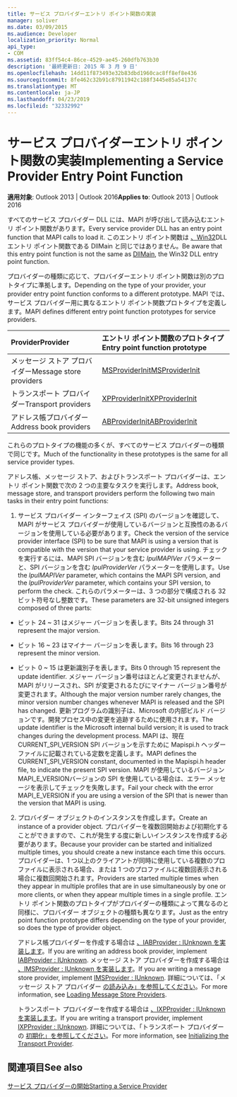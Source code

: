 ```yaml
---
title: サービス プロバイダーエントリ ポイント関数の実装
manager: soliver
ms.date: 03/09/2015
ms.audience: Developer
localization_priority: Normal
api_type:
- COM
ms.assetid: 83ff54c4-86ce-4529-ae45-260dfb763b30
description: '最終更新日: 2015 年 3 月 9 日'
ms.openlocfilehash: 14dd11f873493e32b83dbd1960cac8ff8ef8e436
ms.sourcegitcommit: 8fe462c32b91c87911942c188f3445e85a54137c
ms.translationtype: MT
ms.contentlocale: ja-JP
ms.lasthandoff: 04/23/2019
ms.locfileid: "32332992"
---
```

# <a name="implementing-a-service-provider-entry-point-function"></a><span data-ttu-id="666ad-103">サービス プロバイダーエントリ ポイント関数の実装</span><span class="sxs-lookup"><span data-stu-id="666ad-103">Implementing a Service Provider Entry Point Function</span></span>

  
  
<span data-ttu-id="666ad-104">**適用対象**: Outlook 2013 | Outlook 2016</span><span class="sxs-lookup"><span data-stu-id="666ad-104">**Applies to**: Outlook 2013 | Outlook 2016</span></span> 
  
<span data-ttu-id="666ad-105">すべてのサービス プロバイダー DLL には、MAPI が呼び出して読み込むエントリ ポイント関数があります。</span><span class="sxs-lookup"><span data-stu-id="666ad-105">Every service provider DLL has an entry point function that MAPI calls to load it.</span></span> <span data-ttu-id="666ad-106">このエントリ ポイント関数は [、Win32](https://msdn.microsoft.com/library/ms682583.aspx)DLL エントリ ポイント関数である DllMain と同じではありません。</span><span class="sxs-lookup"><span data-stu-id="666ad-106">Be aware that this entry point function is not the same as [DllMain](https://msdn.microsoft.com/library/ms682583.aspx), the Win32 DLL entry point function.</span></span>
  
<span data-ttu-id="666ad-107">プロバイダーの種類に応じて、プロバイダーエントリ ポイント関数は別のプロトタイプに準拠します。</span><span class="sxs-lookup"><span data-stu-id="666ad-107">Depending on the type of your provider, your provider entry point function conforms to a different prototype.</span></span> <span data-ttu-id="666ad-108">MAPI では、サービス プロバイダー用に異なるエントリ ポイント関数プロトタイプを定義します。</span><span class="sxs-lookup"><span data-stu-id="666ad-108">MAPI defines different entry point function prototypes for service providers.</span></span>
  
|<span data-ttu-id="666ad-109">**Provider**</span><span class="sxs-lookup"><span data-stu-id="666ad-109">**Provider**</span></span>|<span data-ttu-id="666ad-110">**エントリ ポイント関数のプロトタイプ**</span><span class="sxs-lookup"><span data-stu-id="666ad-110">**Entry point function prototype**</span></span>|
|:-----|:-----|
|<span data-ttu-id="666ad-111">メッセージ ストア プロバイダー</span><span class="sxs-lookup"><span data-stu-id="666ad-111">Message store providers</span></span>  <br/> |[<span data-ttu-id="666ad-112">MSProviderInit</span><span class="sxs-lookup"><span data-stu-id="666ad-112">MSProviderInit</span></span>](msproviderinit.md) <br/> |
|<span data-ttu-id="666ad-113">トランスポート プロバイダー</span><span class="sxs-lookup"><span data-stu-id="666ad-113">Transport providers</span></span>  <br/> |[<span data-ttu-id="666ad-114">XPProviderInit</span><span class="sxs-lookup"><span data-stu-id="666ad-114">XPProviderInit</span></span>](xpproviderinit.md) <br/> |
|<span data-ttu-id="666ad-115">アドレス帳プロバイダー</span><span class="sxs-lookup"><span data-stu-id="666ad-115">Address book providers</span></span>  <br/> |[<span data-ttu-id="666ad-116">ABProviderInit</span><span class="sxs-lookup"><span data-stu-id="666ad-116">ABProviderInit</span></span>](abproviderinit.md) <br/> |
   
<span data-ttu-id="666ad-117">これらのプロトタイプの機能の多くが、すべてのサービス プロバイダーの種類で同じです。</span><span class="sxs-lookup"><span data-stu-id="666ad-117">Much of the functionality in these prototypes is the same for all service provider types.</span></span> 
  
<span data-ttu-id="666ad-118">アドレス帳、メッセージ ストア、およびトランスポート プロバイダーは、エントリ ポイント関数で次の 2 つの主要なタスクを実行します。</span><span class="sxs-lookup"><span data-stu-id="666ad-118">Address book, message store, and transport providers perform the following two main tasks in their entry point functions:</span></span>
  
1. <span data-ttu-id="666ad-119">サービス プロバイダー インターフェイス (SPI) のバージョンを確認して、MAPI がサービス プロバイダーが使用しているバージョンと互換性のあるバージョンを使用している必要があります。</span><span class="sxs-lookup"><span data-stu-id="666ad-119">Check the version of the service provider interface (SPI) to be sure that MAPI is using a version that is compatible with the version that your service provider is using.</span></span> <span data-ttu-id="666ad-120">チェックを実行するには、MAPI SPI バージョンを含む  _lpulMAPIVer_ パラメーターと、SPI バージョンを含む  _lpulProviderVer_ パラメーターを使用します。</span><span class="sxs-lookup"><span data-stu-id="666ad-120">Use the  _lpulMAPIVer_ parameter, which contains the MAPI SPI version, and the  _lpulProviderVer_ parameter, which contains your SPI version, to perform the check.</span></span> <span data-ttu-id="666ad-121">これらのパラメーターは、3 つの部分で構成される 32 ビット符号なし整数です。</span><span class="sxs-lookup"><span data-stu-id="666ad-121">These parameters are 32-bit unsigned integers composed of three parts:</span></span> 
    
  - <span data-ttu-id="666ad-122">ビット 24 ~ 31 はメジャー バージョンを表します。</span><span class="sxs-lookup"><span data-stu-id="666ad-122">Bits 24 through 31 represent the major version.</span></span>
    
  - <span data-ttu-id="666ad-123">ビット 16 ~ 23 はマイナー バージョンを表します。</span><span class="sxs-lookup"><span data-stu-id="666ad-123">Bits 16 through 23 represent the minor version.</span></span>
    
  - <span data-ttu-id="666ad-124">ビット 0 ~ 15 は更新識別子を表します。</span><span class="sxs-lookup"><span data-stu-id="666ad-124">Bits 0 through 15 represent the update identifier.</span></span> <span data-ttu-id="666ad-125">メジャー バージョン番号はほとんど変更されませんが、MAPI がリリースされ、SPI が変更されるたびにマイナー バージョン番号が変更されます。</span><span class="sxs-lookup"><span data-stu-id="666ad-125">Although the major version number rarely changes, the minor version number changes whenever MAPI is released and the SPI has changed.</span></span> <span data-ttu-id="666ad-126">更新プログラムの識別子は、Microsoft の内部ビルド バージョンです。開発プロセス中の変更を追跡するために使用されます。</span><span class="sxs-lookup"><span data-stu-id="666ad-126">The update identifier is the Microsoft internal build version; it is used to track changes during the development process.</span></span> <span data-ttu-id="666ad-127">MAPI は、現在CURRENT_SPI_VERSION SPI バージョンを示すために Mapispi.h ヘッダー ファイルに記載されている定数を定義します。</span><span class="sxs-lookup"><span data-stu-id="666ad-127">MAPI defines the CURRENT_SPI_VERSION constant, documented in the Mapispi.h header file, to indicate the present SPI version.</span></span> <span data-ttu-id="666ad-128">MAPI が使用しているバージョンMAPI_E_VERSIONバージョンの SPI を使用している場合は、エラー メッセージを表示してチェックを失敗します。</span><span class="sxs-lookup"><span data-stu-id="666ad-128">Fail your check with the error MAPI_E_VERSION if you are using a version of the SPI that is newer than the version that MAPI is using.</span></span>
    
2. <span data-ttu-id="666ad-129">プロバイダー オブジェクトのインスタンスを作成します。</span><span class="sxs-lookup"><span data-stu-id="666ad-129">Create an instance of a provider object.</span></span> <span data-ttu-id="666ad-130">プロバイダーを複数回開始および初期化することができますので、これが発生する度に新しいインスタンスを作成する必要があります。</span><span class="sxs-lookup"><span data-stu-id="666ad-130">Because your provider can be started and initialized multiple times, you should create a new instance each time this occurs.</span></span> <span data-ttu-id="666ad-131">プロバイダーは、1 つ以上のクライアントが同時に使用している複数のプロファイルに表示される場合、または 1 つのプロファイルに複数回表示される場合に複数回開始されます。</span><span class="sxs-lookup"><span data-stu-id="666ad-131">Providers are started multiple times when they appear in multiple profiles that are in use simultaneously by one or more clients, or when they appear multiple times in a single profile.</span></span> <span data-ttu-id="666ad-132">エントリ ポイント関数のプロトタイプがプロバイダーの種類によって異なるのと同様に、プロバイダー オブジェクトの種類も異なります。</span><span class="sxs-lookup"><span data-stu-id="666ad-132">Just as the entry point function prototype differs depending on the type of your provider, so does the type of provider object.</span></span> 
    
    <span data-ttu-id="666ad-133">アドレス帳プロバイダーを作成する場合は [、IABProvider : IUnknown を実装します](iabprovideriunknown.md)。</span><span class="sxs-lookup"><span data-stu-id="666ad-133">If you are writing an address book provider, implement [IABProvider : IUnknown](iabprovideriunknown.md).</span></span> <span data-ttu-id="666ad-134">メッセージ ストア プロバイダーを作成する場合は [、IMSProvider : IUnknown を実装します](imsprovideriunknown.md)。</span><span class="sxs-lookup"><span data-stu-id="666ad-134">If you are writing a message store provider, implement [IMSProvider : IUnknown](imsprovideriunknown.md).</span></span> <span data-ttu-id="666ad-135">詳細については、「メッセージ ストア プロバイダー [の読み込み」を参照してください](loading-message-store-providers.md)。</span><span class="sxs-lookup"><span data-stu-id="666ad-135">For more information, see [Loading Message Store Providers](loading-message-store-providers.md).</span></span>
    
    <span data-ttu-id="666ad-136">トランスポート プロバイダーを作成する場合は [、IXPProvider : IUnknown を実装します](ixpprovideriunknown.md)。</span><span class="sxs-lookup"><span data-stu-id="666ad-136">If you are writing a transport provider, implement [IXPProvider : IUnknown](ixpprovideriunknown.md).</span></span> <span data-ttu-id="666ad-137">詳細については、「トランスポート プロバイダーの [初期化」を参照してください](initializing-the-transport-provider.md)。</span><span class="sxs-lookup"><span data-stu-id="666ad-137">For more information, see [Initializing the Transport Provider](initializing-the-transport-provider.md).</span></span>
    
## <a name="see-also"></a><span data-ttu-id="666ad-138">関連項目</span><span class="sxs-lookup"><span data-stu-id="666ad-138">See also</span></span>



[<span data-ttu-id="666ad-139">サービス プロバイダーの開始</span><span class="sxs-lookup"><span data-stu-id="666ad-139">Starting a Service Provider</span></span>](starting-a-service-provider.md)

